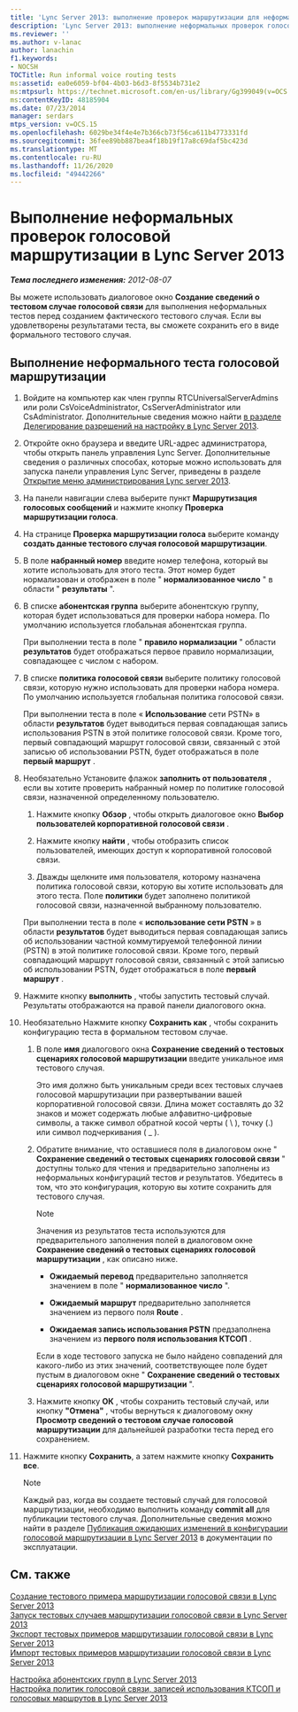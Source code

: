 ```yaml
---
title: 'Lync Server 2013: выполнение проверок маршрутизации для неформальной голосовой связи'
description: 'Lync Server 2013: выполнение неформальных проверок голосовой маршрутизации.'
ms.reviewer: ''
ms.author: v-lanac
author: lanachin
f1.keywords:
- NOCSH
TOCTitle: Run informal voice routing tests
ms:assetid: ea0e6059-bf04-4b03-b6d3-8f5534b731e2
ms:mtpsurl: https://technet.microsoft.com/en-us/library/Gg399049(v=OCS.15)
ms:contentKeyID: 48185904
ms.date: 07/23/2014
manager: serdars
mtps_version: v=OCS.15
ms.openlocfilehash: 6029be34f4e4e7b366cb73f56ca611b4773331fd
ms.sourcegitcommit: 36fee89bb887bea4f18b19f17a8c69daf5bc423d
ms.translationtype: MT
ms.contentlocale: ru-RU
ms.lasthandoff: 11/26/2020
ms.locfileid: "49442266"
---
```

# <a name="run-informal-voice-routing-tests-in-lync-server-2013"></a>Выполнение неформальных проверок голосовой маршрутизации в Lync Server 2013

<div data-xmlns="http://www.w3.org/1999/xhtml">

<div class="topic" data-xmlns="http://www.w3.org/1999/xhtml" data-msxsl="urn:schemas-microsoft-com:xslt" data-cs="https://msdn.microsoft.com/">

<div data-asp="https://msdn2.microsoft.com/asp">



</div>

<div id="mainSection">

<div id="mainBody">

<span> </span>

_**Тема последнего изменения:** 2012-08-07_

Вы можете использовать диалоговое окно **Создание сведений о тестовом случае голосовой связи** для выполнения неформальных тестов перед созданием фактического тестового случая. Если вы удовлетворены результатами теста, вы сможете сохранить его в виде формального тестового случая.

<div>

## <a name="to-run-an-informal-voice-routing-test"></a>Выполнение неформального теста голосовой маршрутизации

1.  Войдите на компьютер как член группы RTCUniversalServerAdmins или роли CsVoiceAdministrator, CsServerAdministrator или CsAdministrator. Дополнительные сведения можно найти [в разделе Делегирование разрешений на настройку в Lync Server 2013](lync-server-2013-delegate-setup-permissions.md).

2.  Откройте окно браузера и введите URL-адрес администратора, чтобы открыть панель управления Lync Server. Дополнительные сведения о различных способах, которые можно использовать для запуска панели управления Lync Server, приведены в разделе [Открытие меню администрирования Lync server 2013](lync-server-2013-open-lync-server-administrative-tools.md).

3.  На панели навигации слева выберите пункт **Маршрутизация голосовых сообщений** и нажмите кнопку **Проверка маршрутизации голоса**.

4.  На странице **Проверка маршрутизации голоса** выберите команду **создать данные тестового случая голосовой маршрутизации**.

5.  В поле **набранный номер** введите номер телефона, который вы хотите использовать для этого теста. Этот номер будет нормализован и отображен в поле " **нормализованное число** " в области " **результаты** ".

6.  В списке **абонентская группа** выберите абонентскую группу, которая будет использоваться для проверки набора номера. По умолчанию используется глобальная абонентская группа.
    
    При выполнении теста в поле " **правило нормализации** " области **результатов** будет отображаться первое правило нормализации, совпадающее с числом с набором.

7.  В списке **политика голосовой связи** выберите политику голосовой связи, которую нужно использовать для проверки набора номера. По умолчанию используется глобальная политика голосовой связи.
    
    При выполнении теста в поле « **Использование** сети PSTN» в области **результатов** будет выводиться первая совпадающая запись использования PSTN в этой политике голосовой связи. Кроме того, первый совпадающий маршрут голосовой связи, связанный с этой записью об использовании PSTN, будет отображаться в поле **первый маршрут** .

8.  Необязательно Установите флажок **заполнить от пользователя** , если вы хотите проверить набранный номер по политике голосовой связи, назначенной определенному пользователю.
    
    1.  Нажмите кнопку **Обзор** , чтобы открыть диалоговое окно **Выбор пользователей корпоративной голосовой связи** .
    
    2.  Нажмите кнопку **найти** , чтобы отобразить список пользователей, имеющих доступ к корпоративной голосовой связи.
    
    3.  Дважды щелкните имя пользователя, которому назначена политика голосовой связи, которую вы хотите использовать для этого теста. Поле **политики** будет заполнено политикой голосовой связи, назначенной выбранному пользователю.
    
    При выполнении теста в поле « **использование сети PSTN** » в области **результатов** будет выводиться первая совпадающая запись об использовании частной коммутируемой телефонной линии (PSTN) в этой политике голосовой связи. Кроме того, первый совпадающий маршрут голосовой связи, связанный с этой записью об использовании PSTN, будет отображаться в поле **первый маршрут** .

9.  Нажмите кнопку **выполнить** , чтобы запустить тестовый случай. Результаты отображаются на правой панели диалогового окна.

10. Необязательно Нажмите кнопку **Сохранить как** , чтобы сохранить конфигурацию теста в формальном тестовом случае.
    
    1.  В поле **имя** диалогового окна **Сохранение сведений о тестовых сценариях голосовой маршрутизации** введите уникальное имя тестового случая.
        
        Это имя должно быть уникальным среди всех тестовых случаев голосовой маршрутизации при развертывании вашей корпоративной голосовой связи. Длина может составлять до 32 знаков и может содержать любые алфавитно-цифровые символы, а также символ обратной косой черты ( \\ ), точку (.) или символ подчеркивания ( \_ ).
    
    2.  Обратите внимание, что оставшиеся поля в диалоговом окне " **Сохранение сведений о тестовых сценариях голосовой связи** " доступны только для чтения и предварительно заполнены из неформальных конфигураций тестов *и* результатов. Убедитесь в том, что это конфигурация, которую вы хотите сохранить для тестового случая.
        
        <div>
        

        > [!NOTE]  
        > Значения из результатов теста используются для предварительного заполнения полей в диалоговом окне <STRONG>Сохранение сведений о тестовых сценариях голосовой маршрутизации</STRONG> , как описано ниже. 
        > <UL>
        > <LI>
        > <P><STRONG>Ожидаемый перевод</STRONG> предварительно заполняется значением в поле " <STRONG>нормализованное число</STRONG> ".</P>
        > <LI>
        > <P><STRONG>Ожидаемый маршрут</STRONG> предварительно заполняется значением из первого поля <STRONG>Route</STRONG> .</P>
        > <LI>
        > <P><STRONG>Ожидаемая запись использования PSTN</STRONG> предзаполнена значением из <STRONG>первого поля использования КТСОП</STRONG> .</P></LI></UL>Если в ходе тестового запуска не было найдено совпадений для какого-либо из этих значений, соответствующее поле будет пустым в диалоговом окне " <STRONG>Сохранение сведений о тестовых сценариях голосовой маршрутизации</STRONG> ".

        
        </div>
    
    3.  Нажмите кнопку **ОК** , чтобы сохранить тестовый случай, или кнопку **"Отмена"** , чтобы вернуться к диалоговому окну **Просмотр сведений о тестовом случае голосовой маршрутизации** для дальнейшей разработки теста перед его сохранением.

11. Нажмите кнопку **Сохранить**, а затем нажмите кнопку **Сохранить все**.
    
    <div>
    

    > [!NOTE]  
    > Каждый раз, когда вы создаете тестовый случай для голосовой маршрутизации, необходимо выполнить команду <STRONG>commit all</STRONG> для публикации тестового случая. Дополнительные сведения можно найти в разделе <A href="lync-server-2013-publish-pending-changes-to-the-voice-routing-configuration.md">Публикация ожидающих изменений в конфигурации голосовой маршрутизации в Lync Server 2013</A> в документации по эксплуатации.

    
    </div>

</div>

<div>

## <a name="see-also"></a>См. также


[Создание тестового примера маршрутизации голосовой связи в Lync Server 2013](lync-server-2013-create-a-voice-routing-test-case.md)  
[Запуск тестовых случаев маршрутизации голосовой связи в Lync Server 2013](lync-server-2013-run-voice-routing-test-cases.md)  
[Экспорт тестовых примеров маршрутизации голосовой связи в Lync Server 2013](lync-server-2013-export-voice-routing-test-cases.md)  
[Импорт тестовых примеров маршрутизации голосовой связи в Lync Server 2013](lync-server-2013-import-voice-routing-test-cases.md)  


[Настройка абонентских групп в Lync Server 2013](lync-server-2013-configuring-dial-plans.md)  
[Настройка политик голосовой связи, записей использования КТСОП и голосовых маршрутов в Lync Server 2013](lync-server-2013-configuring-voice-policies-pstn-usage-records-and-voice-routes.md)  
  

</div>

</div>

<span> </span>

</div>

</div>

</div>

